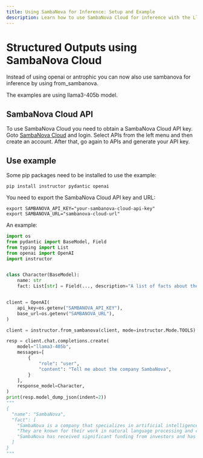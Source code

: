 ```yaml
---
title: Using SambaNova for Inference: Setup and Example
description: Learn how to use SambaNova Cloud for inference with the Llama3-405B model, including API setup and a practical Python example.
---
```


# Structured Outputs using SambaNova Cloud
Instead of using openai or antrophic you can now also use sambanova for inference by using from_sambanova.

The examples are using llama3-405b model.

## SambaNova Cloud API
To use SambaNova Cloud you need to obtain a SambaNova Cloud API key.
Goto [SambaNova Cloud](https://cloud.sambanova.ai/) and login. Select APIs from the left menu and then create an account. After that, go again to APIs and generate your API key.

## Use example
Some pip packages need to be installed to use the example:
```
pip install instructor pydantic openai
```
You need to export the SambaNova Cloud API key and URL:
```
export SAMBANOVA_API_KEY="your-sambanova-cloud-api-key"
export SAMBANOVA_URL="sambanova-cloud-url"
```

An example:
```python
import os
from pydantic import BaseModel, Field
from typing import List
from openai import OpenAI
import instructor


class Character(BaseModel):
    name: str
    fact: List[str] = Field(..., description="A list of facts about the subject")


client = OpenAI(
    api_key=os.getenv("SAMBANOVA_API_KEY"),
    base_url=os.getenv("SAMBANOVA_URL"),
)

client = instructor.from_sambanova(client, mode=instructor.Mode.TOOLS)

resp = client.chat.completions.create(
    model="llama3-405b",
    messages=[
        {
            "role": "user",
            "content": "Tell me about the company SambaNova",
        }
    ],
    response_model=Character,
)
print(resp.model_dump_json(indent=2))
"""
{
  "name": "SambaNova",
  "fact": [
    "SambaNova is a company that specializes in artificial intelligence and machine learning.",
    "They are known for their work in natural language processing and computer vision.",
    "SambaNova has received significant funding from investors and has partnered with several major companies to develop and implement their technology."
  ]
}
"""
```